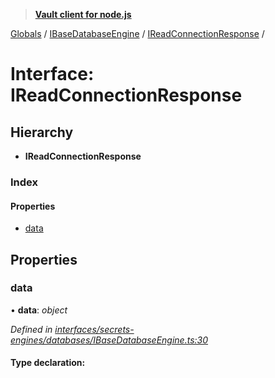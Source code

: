 > **[Vault client for node.js](../README.md)**

[Globals](../globals.md) / [IBaseDatabaseEngine](../modules/ibasedatabaseengine.md) / [IReadConnectionResponse](ibasedatabaseengine.ireadconnectionresponse.md) /

# Interface: IReadConnectionResponse

## Hierarchy

* **IReadConnectionResponse**

### Index

#### Properties

* [data](ibasedatabaseengine.ireadconnectionresponse.md#data)

## Properties

###  data

• **data**: *object*

*Defined in [interfaces/secrets-engines/databases/IBaseDatabaseEngine.ts:30](https://github.com/theogravity/vault-tacular/blob/c36eea1/src/interfaces/secrets-engines/databases/IBaseDatabaseEngine.ts#L30)*

#### Type declaration: